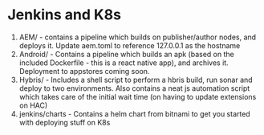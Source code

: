 # Jenkins and K8s
 1. AEM/ - contains a pipeline which builds on publisher/author nodes, and deploys it. Update aem.toml to reference 127.0.0.1 as the hostname
 2. Android/ - Contains a pipeline which builds an apk (based on the included Dockerfile - this is a react native app), and archives it. Deployment to appstores coming soon.
 3. Hybris/ - Includes a shell script to perform a hbris build, run sonar and deploy to two environments. Also contains a neat js automation script which takes care of the initial wait time (on having to update extensions on HAC)
 4. jenkins/charts - Contains a helm chart from bitnami to get you started with deploying stuff on K8s